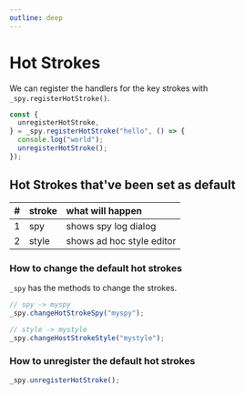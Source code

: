 ```yaml
---
outline: deep
---
```


# Hot Strokes

We can register the handlers for the key strokes with `_spy.registerHotStroke()`.
``` js
const {
  unregisterHotStroke,
} = _spy.registerHotStroke("hello", () => {
  console.log("world");
  unregisterHotStroke();
});
```

## Hot Strokes that've been set as default

|#|stroke|what will happen|
|--:|:--|:--|
|1|spy|shows spy log dialog|
|2|style|shows ad hoc style editor|

### How to change the default hot strokes

`_spy` has the methods to change the strokes.

``` js
// spy -> myspy
_spy.changeHotStrokeSpy("myspy");

// style -> mystyle
_spy.changeHostStrokeStyle("mystyle");
```

### How to unregister the default hot strokes

``` js
_spy.unregisterHotStroke();
```

